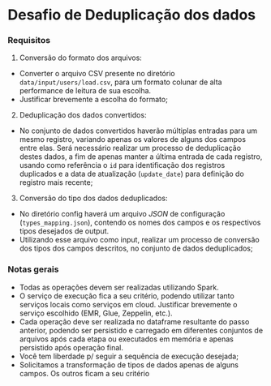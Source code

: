 # Desafio de Deduplicação dos dados

### Requisitos
1. Conversão do formato dos arquivos: 
- Converter o arquivo CSV presente no diretório `data/input/users/load.csv`, para um formato colunar de alta performance de leitura de sua escolha. 
- Justificar brevemente a escolha do formato;

2. Deduplicação dos dados convertidos: 
- No conjunto de dados convertidos haverão múltiplas entradas para um mesmo registro, variando apenas os valores de alguns dos campos entre elas. Será necessário realizar um processo de deduplicação destes dados, a fim de apenas manter a última entrada de cada registro, usando como referência o `id` para identificação dos registros duplicados e a data de atualização (`update_date`) para definição do registro mais recente;

3. Conversão do tipo dos dados deduplicados: 
- No diretório config haverá um arquivo _JSON_ de configuração (`types_mapping.json`), contendo os nomes dos campos e os respectivos tipos desejados de output. 
- Utilizando esse arquivo como input, realizar um processo de conversão dos tipos dos campos descritos, no conjunto de dados deduplicados;

### Notas gerais
- Todas as operações devem ser realizadas utilizando Spark. 
- O serviço de execução fica a seu critério, podendo utilizar tanto serviços locais como serviços em cloud. Justificar brevemente o serviço escolhido (EMR, Glue, Zeppelin, etc.).
- Cada operação deve ser realizada no dataframe resultante do passo anterior, podendo ser persistido e carregado em diferentes conjuntos de arquivos após cada etapa ou executados em memória e apenas persistido após operação final.
- Você tem liberdade p/ seguir a sequência de execução desejada;
- Solicitamos a transformação de tipos de dados apenas de alguns campos. Os outros ficam a seu critério

